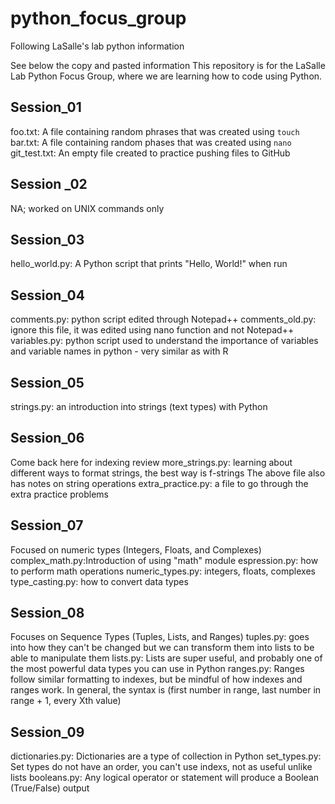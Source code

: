 # python_focus_group
Following LaSalle's lab python information

See below the copy and pasted information
This repository is for the LaSalle Lab Python Focus Group, where we are learning how to code using Python.

## Session_01
foo.txt: A file containing random phrases that was created using `touch`
bar.txt: A file containing random phases that was created using `nano`
git_test.txt: An empty file created to practice pushing files to GitHub

## Session _02
NA; worked on UNIX commands only

## Session_03
hello_world.py: A Python script that prints "Hello, World!" when run

## Session_04
comments.py: python script edited through Notepad++
comments_old.py: ignore this file, it was edited using nano function and not Notepad++
variables.py: python script used to understand the importance of variables and variable names in python - very similar as with R

## Session_05
strings.py: an introduction into strings (text types) with Python

## Session_06
Come back here for indexing review
more_strings.py: learning about different ways to format strings, the best way is f-strings
The above file also has notes on string operations
extra_practice.py: a file to go through the extra practice problems


## Session_07
Focused on numeric types (Integers, Floats, and Complexes)
complex_math.py:Introduction of using "math" module 
espression.py: how to perform math operations
numeric_types.py: integers, floats, complexes
type_casting.py: how to convert data types

## Session_08
Focuses on Sequence Types (Tuples, Lists, and Ranges)
tuples.py: goes into how they can't be changed but we can transform them into lists to be able to manipulate them
lists.py: Lists are super useful, and probably one of the most powerful data types you can use in Python 
ranges.py: Ranges follow similar formatting to indexes, but be mindful of how indexes and ranges work. In general, the syntax is (first number in range, last number in range + 1, every Xth value)

## Session_09
dictionaries.py: Dictionaries are a type of collection in Python
set_types.py: Set types do not have an order, you can't use indexs, not as useful unlike lists
booleans.py: Any logical operator or statement will produce a Boolean (True/False) output


